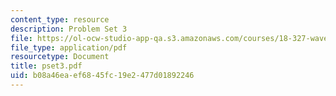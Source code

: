 ```yaml
---
content_type: resource
description: Problem Set 3
file: https://ol-ocw-studio-app-qa.s3.amazonaws.com/courses/18-327-wavelets-filter-banks-and-applications-spring-2003/b08a46eaef6845fc19e2477d01892246_pset3.pdf
file_type: application/pdf
resourcetype: Document
title: pset3.pdf
uid: b08a46ea-ef68-45fc-19e2-477d01892246
---
```


